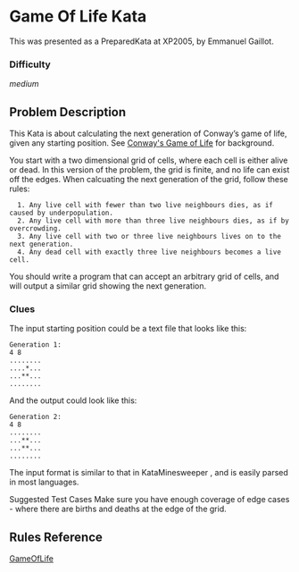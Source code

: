 # Game Of Life Kata

This was presented as a PreparedKata at XP2005, by Emmanuel Gaillot.

### Difficulty
*medium*

## Problem Description

This Kata is about calculating the next generation of Conway’s game of life, given any starting position. 
See [Conway's Game of Life](http://en.wikipedia.org/wiki/Conway%27s_Game_of_Life) for background.

You start with a two dimensional grid of cells, where each cell is either alive or dead. In this version of the problem, the grid is finite, and no life can exist off the edges. When calcuating the next generation of the grid, follow these rules:

```
  1. Any live cell with fewer than two live neighbours dies, as if caused by underpopulation.
  2. Any live cell with more than three live neighbours dies, as if by overcrowding.
  3. Any live cell with two or three live neighbours lives on to the next generation.
  4. Any dead cell with exactly three live neighbours becomes a live cell.
```
You should write a program that can accept an arbitrary grid of cells, and will output a similar grid showing the next generation.

### Clues

The input starting position could be a text file that looks like this:

```
Generation 1:
4 8
........
....*...
...**...
........
```
And the output could look like this:

```
Generation 2:
4 8
........
...**...
...**...
........
```
The input format is similar to that in KataMinesweeper , and is easily parsed in most languages.

Suggested Test Cases Make sure you have enough coverage of edge cases - where there are births and deaths at the edge of the grid.


## Rules Reference
[GameOfLife](http://codingdojo.org/kata/GameOfLife/)

